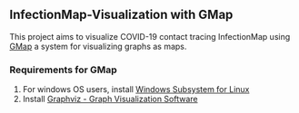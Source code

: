 ## InfectionMap-Visualization with GMap
This project aims to visualize COVID-19 contact tracing InfectionMap using [GMap](http://gmap.cs.arizona.edu/description) a system for visualizing graphs as maps.

### Requirements for GMap
1. For windows OS users, install [Windows Subsystem for Linux](https://docs.microsoft.com/en-gb/windows/wsl/install-win10)
2. Install [Graphviz - Graph Visualization Software](https://graphviz.org/download/)


